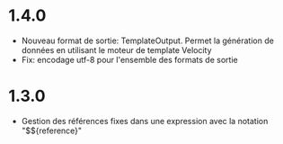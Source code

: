 # 1.4.0
* Nouveau format de sortie: TemplateOutput. Permet la génération de données en utilisant le moteur de template Velocity
* Fix: encodage utf-8 pour l'ensemble des formats de sortie

# 1.3.0

* Gestion des références fixes dans une expression avec la notation "$${reference}"